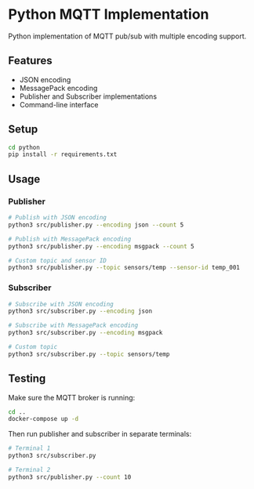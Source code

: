 # Python MQTT Implementation

Python implementation of MQTT pub/sub with multiple encoding support.

## Features

- JSON encoding
- MessagePack encoding
- Publisher and Subscriber implementations
- Command-line interface

## Setup

```bash
cd python
pip install -r requirements.txt
```

## Usage

### Publisher

```bash
# Publish with JSON encoding
python3 src/publisher.py --encoding json --count 5

# Publish with MessagePack encoding
python3 src/publisher.py --encoding msgpack --count 5

# Custom topic and sensor ID
python3 src/publisher.py --topic sensors/temp --sensor-id temp_001
```

### Subscriber

```bash
# Subscribe with JSON encoding
python3 src/subscriber.py --encoding json

# Subscribe with MessagePack encoding
python3 src/subscriber.py --encoding msgpack

# Custom topic
python3 src/subscriber.py --topic sensors/temp
```

## Testing

Make sure the MQTT broker is running:

```bash
cd ..
docker-compose up -d
```

Then run publisher and subscriber in separate terminals:

```bash
# Terminal 1
python3 src/subscriber.py

# Terminal 2
python3 src/publisher.py --count 10
```
